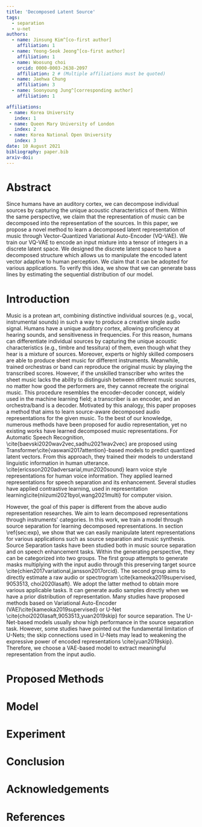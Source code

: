 ```yaml
---
title: 'Decomposed Latent Source'
tags:
  - separation
  - u-net
authors:
  - name: Jinsung Kim^[co-first author]
    affiliation: 1
  - name: Yeong-Seok Jeong^[co-first author]
    affiliation: 1
  - name: Woosung choi
    orcid: 0000-0003-2638-2097
    affiliation: 2 # (Multiple affiliations must be quoted)
  - name: Jaehwa Chung
    affiliation: 3
  - name: Soonyoung Jung^[corresponding author]
    affiliation: 1

affiliations:
 - name: Korea University
   index: 1
 - name: Queen Mary University of London
   index: 2
 - name: Korea National Open University
   index: 3
date: 10 August 2021
bibliography: paper.bib
arxiv-doi: 
---
```


# Abstract

Since humans have an auditory cortex, we can decompose individual sources by capturing the unique acoustic characteristics of them.
Within the same perspective, we claim that the representation of music can be decomposed into the representation of the sources.
In this paper, we propose a novel method to learn a decomposed latent representation of music through Vector-Quantized Variational Auto-Encoder (VQ-VAE).
We train our VQ-VAE to encode an input mixture into a tensor of integers in a discrete latent space. 
We designed the discrete latent space to have a decomposed structure which allows us to manipulate the encoded latent vector adaptive to human perception.
We claim that it can be adopted for various applications.
To verify this idea, we show that we can generate bass lines by estimating the sequential distribution of our model.

# Introduction
Music is a protean art, combining distinctive individual sources (e.g., vocal, instrumental sounds) in such a way to produce a creative single audio signal.
Humans have a unique auditory cortex, allowing proficiency at hearing sounds, and sensitiveness in frequencies.
For this reason, humans can differentiate individual sources by capturing the unique acoustic characteristics (e.g., timbre and tessitura) of them, even though what they hear is a mixture of sources.
Moreover, experts or highly skilled composers are able to produce sheet music for different instruments.
Meanwhile, trained orchestras or band can reproduce the original music by playing the transcribed scores.
However, if the unskilled transcriber who writes the sheet music lacks the ability to distinguish between different music sources, no matter how good the performers are, they cannot recreate the original music.
This procedure resembles the encoder-decoder concept, widely used in the machine learning field; a transcriber is an encoder, and an orchestra/band is a decoder.
Motivated by this analogy, this paper proposes a method that aims to learn source-aware decomposed audio representations for the given music.
To the best of our knowledge, numerous methods have been proposed for audio representation, yet no existing works have learned decomposed music representations.
For Automatic Speech Recognition, \cite{baevski2020wav2vec,sadhu2021wav2vec} are proposed using Transformer\cite{vaswani2017attention}-based models to predict quantized latent vectors.
From this approach, they trained their models to understand linguistic information in human utterance.
\cite{ericsson2020adversarial,mun2020sound} learn voice style representations for human voice information. 
They applied learned representations for speech separation and its enhancement. 
Several studies have applied contrastive learning, used in representation learning\cite{niizumi2021byol,wang2021multi} for computer vision.

However, the goal of this paper is different from the above audio representation researches.
We aim to learn decomposed representations through instruments' categories.
In this work, we train a model through source separation for learning decomposed representations.
In section \ref{sec:exp}, we show that we can easily manipulate latent representations for various applications such as source separation and music synthesis.
Source Separation tasks have been studied both in music source separation and on speech enhancement tasks. 
Within the generating perspective, they can be categorized into two groups. 
The first group attempts to generate masks multiplying with the input audio through this preserving target source \cite{chien2017variational,jansson2017orcid}.
The second group aims to directly estimate a raw audio or spectrogram \cite{kameoka2019supervised, 9053513, choi2020lasaft}.
We adopt the latter method to obtain more various applicable tasks.
It can generate audio samples directly when we have a prior distribution of representation.
Many studies have proposed methods based on Variational Auto-Encoder (VAE)\cite{kameoka2019supervised} or U-Net \cite{choi2020lasaft,9053513,yuan2019skip} for source separation.
The U-Net-based models usually show high performance in the source separation task.
However, some studies have pointed out the fundamental limitation of U-Nets; the skip connections used in U-Nets may lead to weakening the expressive power of encoded representations \cite{yuan2019skip}.
Therefore, we choose a VAE-based model to extract meaningful representation from the input audio.


# Proposed Methods

# Model

# Experiment

# Conclusion

# Acknowledgements

# References
